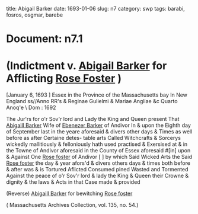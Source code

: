 title: Abigail Barker
date: 1693-01-06
slug: n7
category: swp
tags: barabi, fosros, osgmar, barebe




# Document: n7.1


# (Indictment v. [Abigail Barker](/tag/barabi.html) for Afflicting [Rose Foster](/tag/fosros.html) )

[January 6, 1693  ] Essex in the Province  of the Massachusetts bay  In New England ss//Anno RR's & Reginae Gulielmi & Mariae Angliae &c Quarto Anoq'e  \ Dom : 1692

The Jur'rs for o'r Sov'r lord and Lady the King and Queen present  That [Abigaill Barker](/tag/barabi.html) Wife of [Ebenezer Barker](/tag/barebe.html) of Andivor In  & upon the Eighth day of September last in the yeare aforesaid  & divers other days & Times as well before as after Certaine detes-  table arts Called Witchcrafts & Sorcerys wickedly mallitiously  & felloniously hath used practised & Exersised at & in the Towne of  Andivor aforesaid in the County of Essex aforesaid #[in] upon & Against  One [Rose foster](/tag/fosros.html) of Andivor [ ] by which Said Wicked Arts the Said  [Rose foster](/tag/fosros.html) the day & year afors'd & divers others days & times  both before & after was & is Tortured Aflicted Consumed pined  Wasted and Tormented Against the peace of o'r Sov'r lord & lady  the King & Queen their Crowne & dignity & the laws & Acts in  that Case made & provided

(Reverse) [Abigaill Barker](/tag/barabi.html) for bewitching [Rose foster](/tag/fosros.html)

( Massachusetts Archives Collection, vol. 135, no. 54.)
